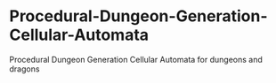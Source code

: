 # Procedural-Dungeon-Generation-Cellular-Automata
Procedural Dungeon Generation Cellular Automata for dungeons and dragons
